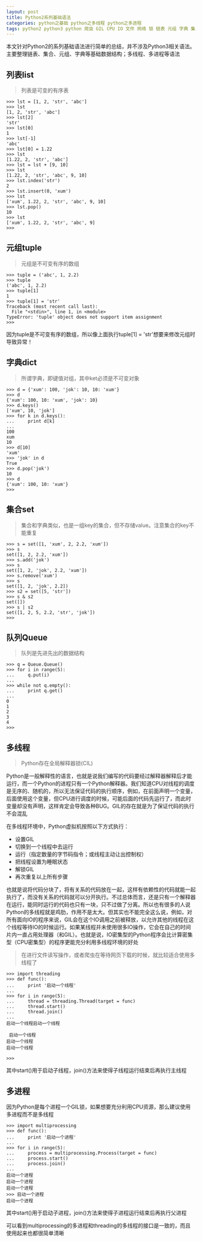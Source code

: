 ```yaml
---
layout: post
title: Python2系列基础语法
categories: python之基础 python之多线程 python之多进程
tags: python2 python3 python 爬虫 GIL CPU IO 文件 网络 锁 链表 元组 字典 集合 队列 数据结构 并发
---
```


本文针对Python2的系列基础语法进行简单的总结，并不涉及Python3相关语法。主要整理链表、集合、元组、字典等基础数据结构；多线程、多进程等语法

## 列表list

>列表是可变的有序表

```
>>> lst = [1, 2, 'str', 'abc']
>>> lst
[1, 2, 'str', 'abc']
>>> lst[2]
'str'
>>> lst[0]
1
>>> lst[-1]
'abc'
>>> lst[0] = 1.22
>>> lst
[1.22, 2, 'str', 'abc']
>>> lst = lst + [9, 10]
>>> lst
[1.22, 2, 'str', 'abc', 9, 10]
>>> lst.index('str')
2
>>> lst.insert(0, 'xum')
>>> lst
['xum', 1.22, 2, 'str', 'abc', 9, 10]
>>> lst.pop()
10
>>> lst
['xum', 1.22, 2, 'str', 'abc', 9]
>>> 
```

## 元组tuple

>元组是不可变有序的数组

```
>>> tuple = ('abc', 1, 2.2)
>>> tuple
('abc', 1, 2.2)
>>> tuple[1]
1
>>> tuple[1] = 'str'
Traceback (most recent call last):
  File "<stdin>", line 1, in <module>
TypeError: 'tuple' object does not support item assignment
>>>
```

因为tuple是不可变有序的数组，所以像上面执行tuple[1] = 'str'想要来修改元组时导致异常！

## 字典dict

>所谓字典，即键值对组，其中ket必须是不可变对象

```
>>> d = {'xum': 100, 'jok': 10, 10: 'xum'}
>>> d
{'xum': 100, 10: 'xum', 'jok': 10}
>>> d.keys()
['xum', 10, 'jok']
>>> for k in d.keys():
...     print d[k]
... 
100
xum
10
>>> d[10]
'xum'
>>> 'jok' in d
True
>>> d.pop('jok')
10
>>> d
{'xum': 100, 10: 'xum'}
>>> 
```

## 集合set

>集合和字典类似，也是一组key的集合，但不存储value。注意集合的key不能重复

```
>>> s = set([1, 'xum', 2, 2.2, 'xum'])
>>> s
set([1, 2, 2.2, 'xum'])
>>> s.add('jok')
>>> s
set([1, 2, 'jok', 2.2, 'xum'])
>>> s.remove('xum')
>>> s
set([1, 2, 'jok', 2.2])
>>> s2 = set([5, 'str'])
>>> s & s2
set([])
>>> s | s2
set([1, 2, 5, 2.2, 'str', 'jok'])
>>> 
```

## 队列Queue

>队列是先进先出的数据结构

```
>>> q = Queue.Queue()
>>> for i in range(5):
...     q.put(i)
... 
>>> while not q.empty():
...     print q.get()
... 
0
1
2
3
4
>>> 
```

## 多线程

>Python存在全局解释器锁(CIL)

Python是一般解释性的语言，也就是说我们编写的代码要经过解释器解释后才能运行，而一个Python的进程只有一个Python解释器。我们知道CPU对线程的调度是无序的、随机的，所以无法保证代码的执行顺序，例如，在前面声明一个变量，后面使用这个变量，但CPU进行调度的时候，可能后面的代码先运行了，而此时变量却没有声明，这样肯定会导致各种BUG。GIL的存在就是为了保证代码的执行不会混乱

在多线程环境中，Python虚拟机按照以下方式执行：

* 设置GIL
* 切换到一个线程中去运行
* 运行（指定数量的字节码指令；或线程主动让出控制权）
* 把线程设置为睡眠状态
* 解锁GIL
* 再次重复以上所有步骤

也就是说将代码分块了，将有关系的代码放在一起，这样有依赖性的代码就能一起执行了，而没有关系的代码就可以分开执行。不过总体而言，还是只有一个解释器在运行，能同时运行的代码也只有一块，只不过做了分离。所以也有很多的人说Python的多线程就是鸡肋，作用不是太大。但其实也不能完全这么说，例如，对所有面向IO的程序来说，GIL会在这个IO调用之前被释放，以允许其他的线程在这个线程等待IO的时候运行。如果某线程并未使用很多IO操作，它会在自己的时间片内一直占用处理器（和GIL）。也就是说，IO密集型的Python程序会比计算密集型（CPU密集型）的程序更能充分利用多线程环境的好处

>在进行文件读写操作，或者爬虫在等待网页下载的时候，就比较适合使用多线程了

```
>>> import threading
>>> def func():
...     print '启动一个线程'
... 
>>> for i in range(5):
...     thread = threading.Thread(target = func)
...     thread.start()
...     thread.join()
... 
启动一个线程启动一个线程

 启动一个线程
启动一个线程
启动一个线程

>>> 
```

其中start()用于启动子线程，join()方法来使得子线程运行结束后再执行主线程

## 多进程

因为Python是每个进程一个GIL锁，如果想要充分利用CPU资源，那么建议使用多进程而不是多线程

```
>>> import multiprocessing
>>> def func():
...     print '启动一个进程'
... 
>>> for i in range(5):
...     process = multiprocessing.Process(target = func)
...     process.start()
...     process.join()
... 
启动一个进程
启动一个进程
启动一个进程
>>> 启动一个进程
启动一个进程
```

其中start()用于启动子进程，join()方法来使得子进程运行结束后再执行父进程

可以看到multiprocessing的多进程和threading的多线程的接口是一致的，而且使用起来也都很简单清晰

